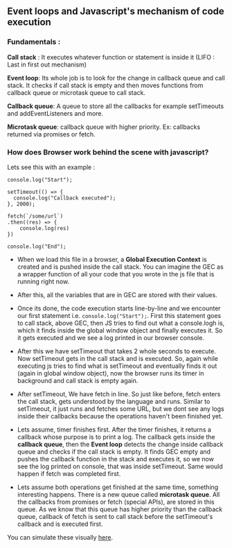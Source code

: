 ## Event loops and Javascript's mechanism of code execution
### Fundamentals :
**Call stack** : It executes whatever function or statement is inside it (LIFO : Last in first out mechanism)

**Event loop**: Its whole job is to look for the change in callback queue and call stack. It checks if call stack is empty and then moves functions from callback queue or microtask queue to call stack.

**Callback queue**: A queue to store all the callbacks for example setTimeouts and addEventListeners and more.

**Microtask queue**: callback queue with higher priority. Ex: callbacks returned via promises or fetch.

### How does Browser work behind the scene with javascript?
Lets see this with an example : 

```
console.log("Start");

setTimeout(() => {
  console.log("Callback executed");
}, 2000);

fetch(`/some/url`)
.then((res) => {
    console.log(res)
})

console.log("End");

```

- When we load this file in a browser, a **Global Execution Context** is created and is pushed inside the call stack. You can imagine the GEC as a wrapper function of all your code that you wrote in the js file that is running right now.

- After this, all the variables that are in GEC are stored with their values.

- Once its done, the code execution starts line-by-line and we encounter our first statement i.e. ```console.log("Start");```.
First this statement goes to call stack, above GEC, then JS tries to find out what a console.logh is, which it finds inside the global window object and finally executes it.
So it gets executed and we see a log printed in our browser console.

- After this we have setTimeout that takes 2 whole seconds to execute. Now setTimeout gets in the call stack and is executed. So, again while executing js tries to find what is setTimeout and eventually finds it out (again in global window object), now the browser runs its timer in background and call stack is empty again.

- After setTimeout, We have fetch in line. So just like before, fetch enters the call stack, gets understood by the language and runs. Similar to setTimeout, it just runs and fetches some URL, but we dont see any logs inside their callbacks because the operations haven't been finished yet.

- Lets assume, timer finishes first. After the timer finishes, it returns a callback whose purpose is to print a log. The callback gets inside the **callback queue**, then the **Event loop** detects the change inside callback queue and checks if the call stack is empty. It finds GEC empty and pushes the callback function in the stack and executes it, so we now see the log printed on console, that was inside setTimeout.
Same would happen if fetch was completed first.

- Lets assume both operations get finished at the same time, something interesting happens. There is a new queue called **microtask queue**. All the callbacks from promises or fetch (special APIs), are stored in this queue. As we know that this queue has higher priority than the callback queue, callback of fetch is sent to call stack before the setTimeout's callback and is executed first.


You can simulate these visually [here]('http://latentflip.com/loupe/?code=JC5vbignYnV0dG9uJywgJ2NsaWNrJywgZnVuY3Rpb24gb25DbGljaygpIHsKICAgIHNldFRpbWVvdXQoZnVuY3Rpb24gdGltZXIoKSB7CiAgICAgICAgY29uc29sZS5sb2coJ1lvdSBjbGlja2VkIHRoZSBidXR0b24hJyk7ICAgIAogICAgfSwgMjAwMCk7Cn0pOwoKY29uc29sZS5sb2coIkhpISIpOwoKc2V0VGltZW91dChmdW5jdGlvbiB0aW1lb3V0KCkgewogICAgY29uc29sZS5sb2coIkNsaWNrIHRoZSBidXR0b24hIik7Cn0sIDUwMDApOwoKY29uc29sZS5sb2coIldlbGNvbWUgdG8gbG91cGUuIik7!!!PGJ1dHRvbj5DbGljayBtZSE8L2J1dHRvbj4%3D').
